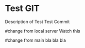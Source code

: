 # Test GIT 
Description of Test
Test Commit

#change from local server
Watch this

#change from main
bla bla bla
